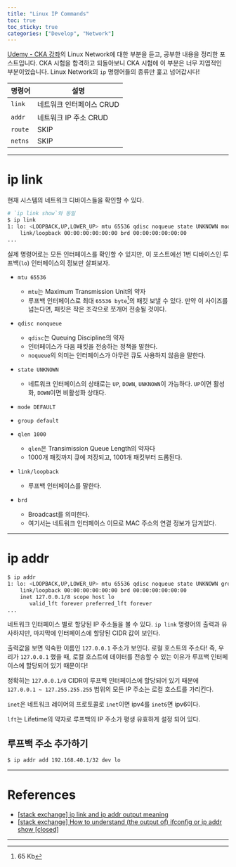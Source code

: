 ```yaml
---
title: "Linux IP Commands"
toc: true
toc_sticky: true
categories: ["Develop", "Network"]
---
```


<div class="notice" markdown="1">

[Udemy - CKA 강좌](https://www.udemy.com/course/certified-kubernetes-administrator-with-practice-tests/)의 Linux Network에 대한 부분을 듣고, 공부한 내용을 정리한 포스트입니다. CKA 시험을 합격하고 되돌아보니 CKA 시험에 이 부분은 너무 지엽적인 부분이었습니다. Linux Network의 `ip` 명령어들의 종류만 훑고 넘어갑시다!

</div>


| 명령어 | 설명 |
|--|--|
| `link` | 네트워크 인터페이스 CRUD |
| `addr` | 네트워크 IP 주소 CRUD |
| `route` | SKIP |
| `netns` | SKIP |

<hr/>

# ip link

현재 시스템의 네트워크 디바이스들을 확인할 수 있다.

```bash
# `ip link show`와 동일
$ ip link
1: lo: <LOOPBACK,UP,LOWER_UP> mtu 65536 qdisc noqueue state UNKNOWN mode DEFAULT group default qlen 1000
    link/loopback 00:00:00:00:00:00 brd 00:00:00:00:00:00
...
```

실제 명령어로는 모든 인터페이스를 확인할 수 있지만, 이 포스트에선 1번 디바이스인 루프백(`lo`) 인터페이스의 정보만 살펴보자.

- `mtu 65536`
  - `mtu`는 Maximum Transmission Unit의 약자
  - 루프백 인터페이스로 최대 `65536 byte`[^1]의 패킷 보낼 수 있다. 만약 이 사이즈를 넘는다면, 패킷은 작은 조각으로 쪼개어 전송될 것이다.
- `qdisc nonqueue`
  - `qdisc`는 Queuing Discipline의 약자
  - 인터페이스가 다음 패킷을 전송하는 정책을 말한다.
  - `noqueue`의 의미는 인터페이스가 아무런 큐도 사용하지 않음을 말한다.
- `state UNKNOWN`
  - 네트워크 인터페이스의 상태로는 `UP`, `DOWN`, `UNKNOWN`이 가능하다. `UP`이면 활성화, `DOWN`이면 비활성화 상태다.
- `mode DEFAULT`
- `group default`
- `qlen 1000`
  - `qlen`은 Transimission Queue Length의 약자다
  - 1000개 패킷까지 큐에 저장되고, 1001개 패킷부터 드롭된다.

- `link/loopback`
  - 루프백 인터페이스를 말한다.
- `brd`
  - Broadcast를 의미한다.
  - 여기서는 네트워크 인터페이스 이므로 MAC 주소의 연결 정보가 담겨있다.

<hr/>

# ip addr

```bash
$ ip addr
1: lo: <LOOPBACK,UP,LOWER_UP> mtu 65536 qdisc noqueue state UNKNOWN group default qlen 1000
    link/loopback 00:00:00:00:00:00 brd 00:00:00:00:00:00
    inet 127.0.0.1/8 scope host lo
       valid_lft forever preferred_lft forever
...
```

네트워크 인터페이스 별로 할당된 IP 주소들을 볼 수 있다. `ip link` 명령어의 출력과 유사하지만, 마지막에 인터페이스에 할당된 CIDR 값이 보인다.

출력값을 보면 익숙한 이름인 `127.0.0.1` 주소가 보인다. 로컬 호스트의 주소다! 즉, 우리가 `127.0.0.1` 했을 때, 로컬 호스트에 데이터를 전송할 수 있는 이유가 루프백 인터페이스에 할당되어 있기 때문이다!

정확히는 `127.0.0.1/8` CIDR이 루프백 인터페이스에 할당되어 있기 때문에 `127.0.0.1 ~ 127.255.255.255` 범위의 모든 IP 주소는 로컬 호스트를 가리킨다.

`inet`은 네트워크 레이어의 프로토콜로 `inet`이면 ipv4를 `inet6`면 ipv6이다.

`lft`는 Lifetime의 약자로 루프백의 IP 주소가 평생 유효하게 설정 되어 있다.


## 루프백 주소 추가하기

```bash
$ ip addr add 192.168.40.1/32 dev lo
```


<hr/>

# References

- [[stack exchange] ip link and ip addr output meaning](https://unix.stackexchange.com/questions/335077/ip-link-and-ip-addr-output-meaning)
- [[stack exchange] How to understand (the output of) ifconfig or ip addr show [closed]](https://unix.stackexchange.com/questions/465563/how-to-understand-the-output-of-ifconfig-or-ip-addr-show)

<hr/>

[^1]: 65 Kb